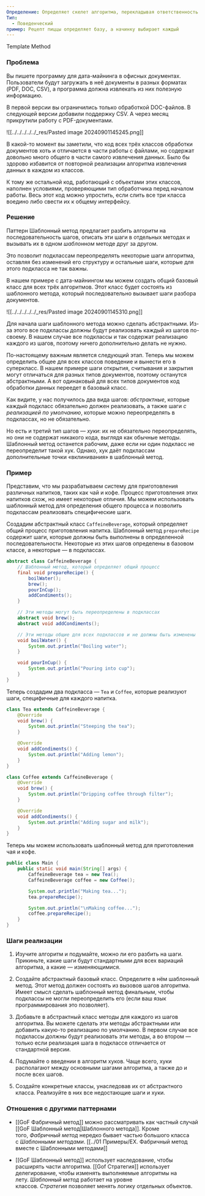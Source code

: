 ```yaml
---
Определение: Определяет скелет алгоритма, перекладывая ответственность за некоторые его шаги на подклассы. Паттерн позволяет подклассам переопределять шаги алгоритма, не меняя его общей структуры.
Тип:
  - Поведенческий
пример: Рецепт пиццы определяет базу, а начинку выбирает каждый
---
```

Template Method
### Проблема

Вы пишете программу для дата-майнинга в офисных документах. Пользователи будут загружать в неё документы в разных форматах (PDF, DOC, CSV), а программа должна извлекать из них полезную информацию.

В первой версии вы ограничились только обработкой DOC-файлов. В следующей версии добавили поддержку CSV. А через месяц прикрутили работу с PDF-документами.

![[../../../../../_res/Pasted image 20240901145245.png]]

В какой-то момент вы заметили, что код всех трёх классов обработки документов хоть и отличается в части работы с файлами, но содержат довольно много общего в части самого извлечения данных. Было бы здорово избавится от повторной реализации алгоритма извлечения данных в каждом из классов.

К тому же остальной код, работающий с объектами этих классов, наполнен условиями, проверяющими тип обработчика перед началом работы. Весь этот код можно упростить, если слить все три класса воедино либо свести их к общему интерфейсу.
### Решение 

Паттерн Шаблонный метод предлагает разбить алгоритм на последовательность шагов, описать эти шаги в отдельных методах и вызывать их в одном _шаблонном_ методе друг за другом.

Это позволит подклассам переопределять некоторые шаги алгоритма, оставляя без изменений его структуру и остальные шаги, которые для этого подкласса не так важны.

В нашем примере с дата-майнингом мы можем создать общий базовый класс для всех трёх алгоритмов. Этот класс будет состоять из шаблонного метода, который последовательно вызывает шаги разбора документов.

![[../../../../../_res/Pasted image 20240901145310.png]]

Для начала шаги шаблонного метода можно сделать абстрактными. Из-за этого все подклассы должны будут реализовать каждый из шагов по-своему. В нашем случае все подклассы и так содержат реализацию каждого из шагов, поэтому ничего дополнительно делать не нужно.

По-настоящему важным является следующий этап. Теперь мы можем определить общее для всех классов поведение и вынести его в суперкласс. В нашем примере шаги открытия, считывания и закрытия могут отличаться для разных типов документов, поэтому останутся абстрактными. А вот одинаковый для всех типов документов код обработки данных переедет в базовый класс.

Как видите, у нас получилось два вида шагов: _абстрактные_, которые каждый подкласс обязательно должен реализовать, а также шаги _с реализацией по умолчанию_, которые можно переопределять в подклассах, но не обязательно.

Но есть и третий тип шагов — _хуки_: их не обязательно переопределять, но они не содержат никакого кода, выглядя как обычные методы. Шаблонный метод останется рабочим, даже если ни один подкласс не переопределит такой хук. Однако, хук даёт подклассам дополнительные точки «вклинивания» в шаблонный метод.

### Пример

Представим, что мы разрабатываем систему для приготовления различных напитков, таких как чай и кофе. Процесс приготовления этих напитков схож, но имеет некоторые отличия. Мы можем использовать шаблонный метод для определения общего процесса и позволить подклассам реализовать специфические шаги.

Создадим абстрактный класс `CaffeineBeverage`, который определяет общий процесс приготовления напитка. Шаблонный метод `prepareRecipe` содержит шаги, которые должны быть выполнены в определенной последовательности. Некоторые из этих шагов определены в базовом классе, а некоторые — в подклассах.

```java
abstract class CaffeineBeverage {
    // Шаблонный метод, который определяет общий процесс
    final void prepareRecipe() {
        boilWater();
        brew();
        pourInCup();
        addCondiments();
    }

    // Эти методы могут быть переопределены в подклассах
    abstract void brew();
    abstract void addCondiments();

    // Эти методы общие для всех подклассов и не должны быть изменены
    void boilWater() {
        System.out.println("Boiling water");
    }

    void pourInCup() {
        System.out.println("Pouring into cup");
    }
}
```

Теперь создадим два подкласса — `Tea` и `Coffee`, которые реализуют шаги, специфичные для каждого напитка.

```java
class Tea extends CaffeineBeverage {
    @Override
    void brew() {
        System.out.println("Steeping the tea");
    }

    @Override
    void addCondiments() {
        System.out.println("Adding lemon");
    }
}

class Coffee extends CaffeineBeverage {
    @Override
    void brew() {
        System.out.println("Dripping coffee through filter");
    }

    @Override
    void addCondiments() {
        System.out.println("Adding sugar and milk");
    }
}

```

Теперь мы можем использовать шаблонный метод для приготовления чая и кофе.

```java
public class Main {
    public static void main(String[] args) {
        CaffeineBeverage tea = new Tea();
        CaffeineBeverage coffee = new Coffee();

        System.out.println("Making tea...");
        tea.prepareRecipe();

        System.out.println("\nMaking coffee...");
        coffee.prepareRecipe();
    }
}
```

### Шаги реализации

1. Изучите алгоритм и подумайте, можно ли его разбить на шаги. Прикиньте, какие шаги будут стандартными для всех вариаций алгоритма, а какие — изменяющимися.
    
2. Создайте абстрактный базовый класс. Определите в нём шаблонный метод. Этот метод должен состоять из вызовов шагов алгоритма. Имеет смысл сделать шаблонный метод финальным, чтобы подклассы не могли переопределить его (если ваш язык программирования это позволяет).
    
3. Добавьте в абстрактный класс методы для каждого из шагов алгоритма. Вы можете сделать эти методы абстрактными или добавить какую-то реализацию по умолчанию. В первом случае все подклассы _должны_ будут реализовать эти методы, а во втором — только если реализация шага в подклассе отличается от стандартной версии.
    
4. Подумайте о введении в алгоритм хуков. Чаще всего, хуки располагают между основными шагами алгоритма, а также до и после всех шагов.
    
5. Создайте конкретные классы, унаследовав их от абстрактного класса. Реализуйте в них все недостающие шаги и хуки.

### Отношения с другими паттернами

- [[GoF Фабричный метод]] можно рассматривать как частный случай [[GoF Шаблонный метод|Шаблонного метода]]. Кроме того, _Фабричный метод_ нередко бывает частью большого класса с _Шаблонными методами_. [[../01 Примеры/EX. Фабричный метод вместе с Шаблонными методами]]
    
- [[GoF Шаблонный метод]] использует наследование, чтобы расширять части алгоритма. [[Gof Стратегия]] использует делегирование, чтобы изменять выполняемые алгоритмы на лету. _Шаблонный метод_ работает на уровне классов. _Стратегия_ позволяет менять логику отдельных объектов.